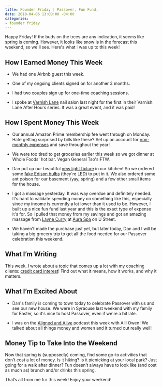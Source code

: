 ```yaml
---
title: Founder Friday | Passover, Fun Fund,
date: 2018-04-06 13:00:00 -04:00
categories:
- founder friday
---
```


Happy Friday! If the buds on the trees are any indication, it seems like spring is coming. However, it looks like snow is in the forecast this weekend, so we'll see. Here's what I was up to this week!

## **How I Earned Money This Week**

* We had one Airbnb guest this week.

* One of my ongoing clients signed on for another 3 months.

* I had two couples sign up for one-time coaching sessions. 

* I spoke at [Varnish Lane](https://varnishlane.com/) nail salon last night for the first in their Varnish Lane After Hours series. It was a great event, and it was paid!

## **How I Spent Money This Week**

* Our annual Amazon Prime membership fee went through on Monday. Hate getting surprised by bills like these? Set up an account for [non-monthly expenses](https://www.maggiegermano.com/blog/prepare-for-non-monthly-expenses) and save throughout the year!

* We were too tired to get groceries earlier this week so we got dinner at Whole Foods' hot bar. Vegan General Tso's FTW.

* Dan put up our beautiful [new light fixture](https://www.wayfair.com/lighting/pdp/trent-austin-design-3-light-kitchen-island-pendant-tadn1746.html) in our kitchen! So we ordered some [fake Edison bulbs](https://smile.amazon.com/gp/product/B06XTG6LTZ/ref=oh_aui_detailpage_o04_s00?ie=UTF8&psc=1) (they're LED) to put in it. We also ordered some ant poison for our basement (yay, spring) and a few other small items for the house.

* I got a massage yesterday. It was way overdue and definitely needed. It's hard to validate spending money on something like this, especially since my income is currently a lot lower than it used to be. However, I built up a nice fun fund last year and this is the exact type of expense it's for. So I pulled that money from my savings and got an amazing massage from [Layne Curry](http://vidafitness.com/featured-instructor-layne-curry/) at [Aura Spa](http://auraspa.net/) on U Street.

* We haven't made the purchase just yet, but later today, Dan and I will be taking a big grocery trip to get all the food needed for our Passover celebration this weekend.

## **What I’m Writing**

This week, I wrote about a topic that comes up a lot with my coaching clients: [credit card interest](https://www.maggiegermano.com/blog/how-does-credit-card-interest-work/)! Find out what it means, how it works, and why it matters.

## **What I’m Excited About**

* Dan's family is coming to town today to celebrate Passover with us and see our new house. We were in Syracuse last weekend with my family for Easter, so it's nice to host Passover, even if we're a bit late.

* I was on the [Aligned and Alive](http://alliowen.com/maggie/) podcast this week with Alli Owen! We talked about all things money and women and it turned out really well!

## **Money Tip to Take Into the Weekend**

Now that spring is (supposedly) coming, find some go-to activities that don't cost a lot of money. Is it hiking? Is it picnicking at your local park? Just going for a walk after dinner? Fun doesn't always have to look like (and cost as much as) brunch and/or drinks this spring. 

That’s all from me for this week! Enjoy your weekend!
